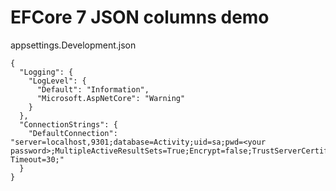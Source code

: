 # EFCore 7 JSON columns demo


appsettings.Development.json
```
{
  "Logging": {
    "LogLevel": {
      "Default": "Information",
      "Microsoft.AspNetCore": "Warning"
    }
  },
  "ConnectionStrings": {
    "DefaultConnection": "server=localhost,9301;database=Activity;uid=sa;pwd=<your password>;MultipleActiveResultSets=True;Encrypt=false;TrustServerCertificate=True;Connection Timeout=30;"
  }
}
```